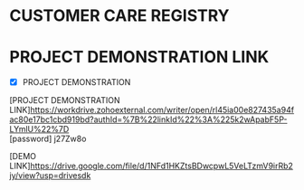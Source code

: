 # CUSTOMER CARE REGISTRY
# PROJECT DEMONSTRATION LINK

- [x] PROJECT DEMONSTRATION

[PROJECT DEMONSTRATION LINK]https://workdrive.zohoexternal.com/writer/open/rl45ia00e827435a94fac80e17bc1cbd919bd?authId=%7B%22linkId%22%3A%225k2wApabF5P-LYmlU%22%7D <br> 
[password] j27Zw8o<br>

[DEMO LINK]https://drive.google.com/file/d/1NFd1HKZtsBDwcpwL5VeLTzmV9irRb2jy/view?usp=drivesdk <br>
